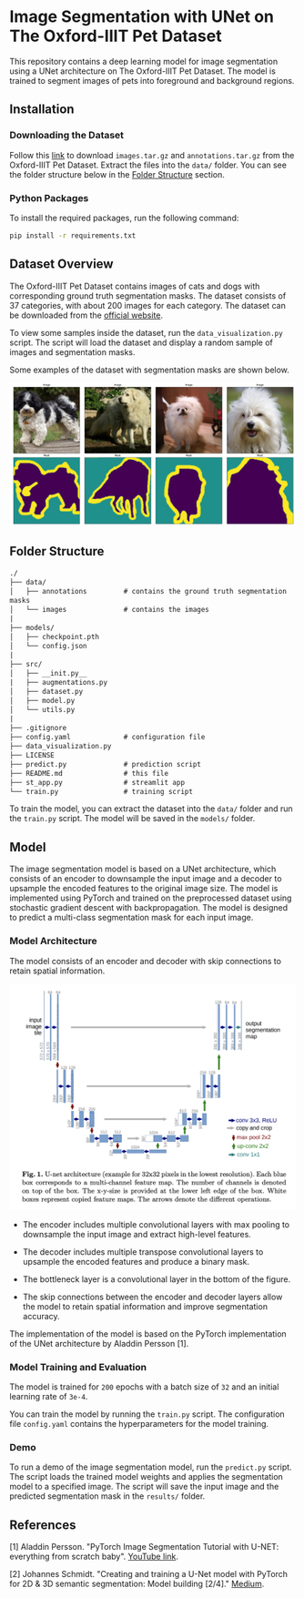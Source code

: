 # Image Segmentation with UNet on The Oxford-IIIT Pet Dataset

This repository contains a deep learning model for image segmentation using a UNet architecture on The Oxford-IIIT Pet Dataset. The model is trained to segment images of pets into foreground and background regions.

## Installation

### Downloading the Dataset

Follow this [link](https://www.robots.ox.ac.uk/~vgg/data/pets/) to download `images.tar.gz` and `annotations.tar.gz` from the Oxford-IIIT Pet Dataset. Extract the files into the `data/` folder. You can see the folder structure below in the [Folder Structure](#folder-structure) section.

### Python Packages

To install the required packages, run the following command:

```bash
pip install -r requirements.txt
```

## Dataset Overview

The Oxford-IIIT Pet Dataset contains images of cats and dogs with corresponding ground truth segmentation masks. The dataset consists of 37 categories, with about 200 images for each category. The dataset can be downloaded from the [official website](https://www.robots.ox.ac.uk/~vgg/data/pets/).

To view some samples inside the dataset, run the `data_visualization.py` script. The script will load the dataset and display a random sample of images and segmentation masks.

Some examples of the dataset with segmentation masks are shown below.

![](./sample_images/data_visualization.png)

## Folder Structure

```
./
├── data/
│   ├── annotations         # contains the ground truth segmentation masks
│   └── images              # contains the images
|
├── models/
│   ├── checkpoint.pth
│   └── config.json
|
├── src/
│   ├── __init.py__
|   ├── augmentations.py
│   ├── dataset.py
│   ├── model.py
│   └── utils.py
|
├── .gitignore
├── config.yaml             # configuration file
├── data_visualization.py
├── LICENSE
├── predict.py              # prediction script
├── README.md               # this file
├── st_app.py               # streamlit app
└── train.py                # training script
```

To train the model, you can extract the dataset into the `data/` folder and run the `train.py` script. The model will be saved in the `models/` folder.

## Model

The image segmentation model is based on a UNet architecture, which consists of an encoder to downsample the input image and a decoder to upsample the encoded features to the original image size. The model is implemented using PyTorch and trained on the preprocessed dataset using stochastic gradient descent with backpropagation. The model is designed to predict a multi-class segmentation mask for each input image.

### Model Architecture

The model consists of an encoder and decoder with skip connections to retain spatial information.

![](./sample_images/architecture.png)

-   The encoder includes multiple convolutional layers with max pooling to downsample the input image and extract high-level features.

-   The decoder includes multiple transpose convolutional layers to upsample the encoded features and produce a binary mask.

-   The bottleneck layer is a convolutional layer in the bottom of the figure.

-   The skip connections between the encoder and decoder layers allow the model to retain spatial information and improve segmentation accuracy.

The implementation of the model is based on the PyTorch implementation of the UNet architecture by Aladdin Persson [1].

### Model Training and Evaluation

The model is trained for `200` epochs with a batch size of `32` and an initial learning rate of `3e-4`.

You can train the model by running the `train.py` script.
The configuration file `config.yaml` contains the hyperparameters for the model training.

### Demo

To run a demo of the image segmentation model, run the `predict.py` script. The script loads the trained model weights and applies the segmentation model to a specified image. The script will save the input image and the predicted segmentation mask in the `results/` folder.

## References

[1] Aladdin Persson. "PyTorch Image Segmentation Tutorial with U-NET: everything from scratch baby". [YouTube link](https://www.youtube.com/watch?v=IHq1t7NxS8k).

[2] Johannes Schmidt. "Creating and training a U-Net model with PyTorch for 2D & 3D semantic segmentation: Model building [2/4]." [Medium](https://towardsdatascience.com/creating-and-training-a-u-net-model-with-pytorch-for-2d-3d-semantic-segmentation-model-building-6ab09d6a0862).
